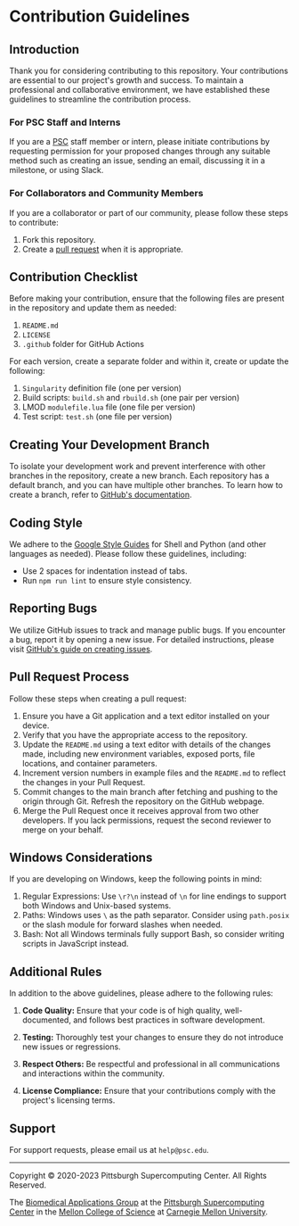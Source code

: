 # Contribution Guidelines

## Introduction
Thank you for considering contributing to this repository. Your contributions are essential to our project's growth and success. To maintain a professional and collaborative environment, we have established these guidelines to streamline the contribution process.

### For PSC Staff and Interns
If you are a [PSC](https://www.psc.edu/staff-directory/) staff member or intern, please initiate contributions by requesting permission for your proposed changes through any suitable method such as creating an issue, sending an email, discussing it in a milestone, or using Slack.

### For Collaborators and Community Members
If you are a collaborator or part of our community, please follow these steps to contribute:

1. Fork this repository.
2. Create a [pull request](https://docs.github.com/en/github/collaborating-with-pull-requests/proposing-changes-to-your-work-with-pull-requests/about-pull-requests) when it is appropriate.

## Contribution Checklist
Before making your contribution, ensure that the following files are present in the repository and update them as needed:

1. `README.md`
2. `LICENSE`
3. `.github` folder for GitHub Actions

For each version, create a separate folder and within it, create or update the following:

1. `Singularity` definition file (one per version)
2. Build scripts: `build.sh` and `rbuild.sh` (one pair per version)
3. LMOD `modulefile.lua` file (one file per version)
4. Test script: `test.sh` (one file per version)

## Creating Your Development Branch
To isolate your development work and prevent interference with other branches in the repository, create a new branch. Each repository has a default branch, and you can have multiple other branches. To learn how to create a branch, refer to [GitHub's documentation](https://docs.github.com/en/desktop/contributing-and-collaborating-using-github-desktop/making-changes-in-a-branch/managing-branches).

## Coding Style
We adhere to the [Google Style Guides](https://google.github.io/styleguide/) for Shell and Python (and other languages as needed). Please follow these guidelines, including:

- Use 2 spaces for indentation instead of tabs.
- Run `npm run lint` to ensure style consistency.

## Reporting Bugs
We utilize GitHub issues to track and manage public bugs. If you encounter a bug, report it by opening a new issue. For detailed instructions, please visit [GitHub's guide on creating issues](https://docs.github.com/en/issues/tracking-your-work-with-issues/creating-issues/creating-an-issue).

## Pull Request Process
Follow these steps when creating a pull request:

1. Ensure you have a Git application and a text editor installed on your device.
2. Verify that you have the appropriate access to the repository.
3. Update the `README.md` using a text editor with details of the changes made, including new environment variables, exposed ports, file locations, and container parameters.
4. Increment version numbers in example files and the `README.md` to reflect the changes in your Pull Request.
5. Commit changes to the main branch after fetching and pushing to the origin through Git. Refresh the repository on the GitHub webpage.
6. Merge the Pull Request once it receives approval from two other developers. If you lack permissions, request the second reviewer to merge on your behalf.

## Windows Considerations
If you are developing on Windows, keep the following points in mind:

1. Regular Expressions: Use `\r?\n` instead of `\n` for line endings to support both Windows and Unix-based systems.
2. Paths: Windows uses `\` as the path separator. Consider using `path.posix` or the slash module for forward slashes when needed.
3. Bash: Not all Windows terminals fully support Bash, so consider writing scripts in JavaScript instead.

## Additional Rules
In addition to the above guidelines, please adhere to the following rules:

1. **Code Quality:** Ensure that your code is of high quality, well-documented, and follows best practices in software development.

2. **Testing:** Thoroughly test your changes to ensure they do not introduce new issues or regressions.

3. **Respect Others:** Be respectful and professional in all communications and interactions within the community.

4. **License Compliance:** Ensure that your contributions comply with the project's licensing terms.

## Support
For support requests, please email us at `help@psc.edu`.

---
Copyright © 2020-2023 Pittsburgh Supercomputing Center. All Rights Reserved.

The [Biomedical Applications Group](https://www.psc.edu/biomedical-applications/) at the [Pittsburgh Supercomputing Center](http://www.psc.edu) in the [Mellon College of Science](https://www.cmu.edu/mcs/) at [Carnegie Mellon University](http://www.cmu.edu).